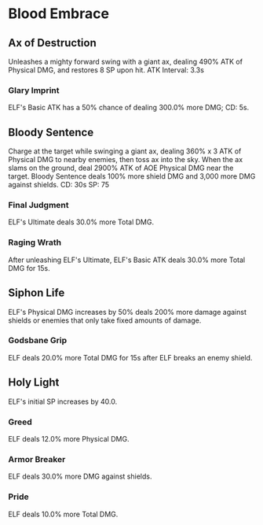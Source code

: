 # Blood Embrace

## Ax of Destruction

Unleashes a mighty forward swing with a giant ax, dealing 490% ATK of Physical DMG, and restores 8 SP upon hit.
ATK Interval: 3.3s

### Glary Imprint

ELF's Basic ATK has a 50% chance of dealing 300.0% more DMG; CD: 5s.

## Bloody Sentence

Charge at the target while swinging a giant ax, dealing 360% x 3 ATK of Physical DMG to nearby enemies, then toss ax into the sky. When the ax slams on the ground, deal 2900% ATK of AOE Physical DMG near the target. Bloody Sentence deals 100% more shield DMG and 3,000 more DMG against shields.
CD: 30s
SP: 75

### Final Judgment

ELF's Ultimate deals 30.0% more Total DMG.

### Raging Wrath

After unleashing ELF's Ultimate, ELF's Basic ATK deals 30.0% more Total DMG for 15s.

## Siphon Life

ELF's Physical DMG increases by 50% deals 200% more damage against shields or enemies that only take fixed amounts of damage.

### Godsbane Grip

ELF deals 20.0% more Total DMG for 15s after ELF breaks an enemy shield.

## Holy Light

ELF's initial SP increases by 40.0.

### Greed

ELF deals 12.0% more Physical DMG.

### Armor Breaker

ELF deals 30.0% more DMG against shields.

### Pride

ELF deals 10.0% more Total DMG.